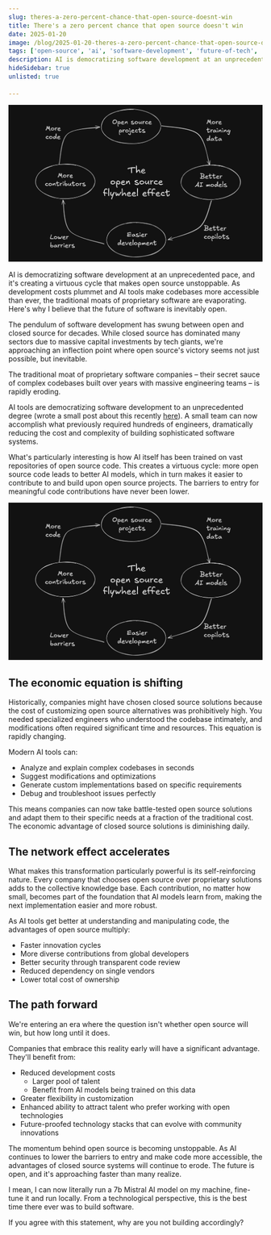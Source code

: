 ```yaml
---
slug: theres-a-zero-percent-chance-that-open-source-doesnt-win
title: There's a zero percent chance that open source doesn't win
date: 2025-01-20
image: /blog/2025-01-20-theres-a-zero-percent-chance-that-open-source-doesnt-win
tags: ['open-source', 'ai', 'software-development', 'future-of-tech', 'democratization', 'startup', 'innovation']
description: AI is democratizing software development at an unprecedented pace, and it's creating a virtuous cycle that makes open source unstoppable. As development costs plummet and AI tools make codebases more accessible than ever, the traditional moats of proprietary software are evaporating. Here's why I believe that the future of software is inevitably open.
hideSidebar: true
unlisted: true

---
```


<p align="center">
    <img width="900" src="/blog/2025-01-xx-theres-a-zero-percent-chance-that-open-source-doesnt-win.png"/>
</p>

AI is democratizing software development at an unprecedented pace, and it's creating a virtuous cycle that makes open source unstoppable. As development costs plummet and AI tools make codebases more accessible than ever, the traditional moats of proprietary software are evaporating. Here's why I believe that the future of software is inevitably open.

<!-- truncate -->

<div style={{borderTop: '1px solid #0088CC', margin: '1.5em 0'}} />

The pendulum of software development has swung between open and closed source for decades. While closed source has dominated many sectors due to massive capital investments by tech giants, we're approaching an inflection point where open source's victory seems not just possible, but inevitable.

The traditional moat of proprietary software companies – their secret sauce of complex codebases built over years with massive engineering teams – is rapidly eroding.

AI tools are democratizing software development to an unprecedented degree (wrote a small post about this recently <a href="https://didierlopes.com/blog/the-cost-of-building-software-is-plummeting-to-zero/" target="_blank" rel="noopener noreferrer">here</a>). A small team can now accomplish what previously required hundreds of engineers, dramatically reducing the cost and complexity of building sophisticated software systems.

What's particularly interesting is how AI itself has been trained on vast repositories of open source code. This creates a virtuous cycle: more open source code leads to better AI models, which in turn makes it easier to contribute to and build upon open source projects. The barriers to entry for meaningful code contributions have never been lower.

<p align="center">
    <img width="600" src="/blog/2025-01-xx-theres-a-zero-percent-chance-that-open-source-doesnt-win.png"/>
</p>

## The economic equation is shifting

Historically, companies might have chosen closed source solutions because the cost of customizing open source alternatives was prohibitively high. You needed specialized engineers who understood the codebase intimately, and modifications often required significant time and resources. This equation is rapidly changing.

Modern AI tools can:

- Analyze and explain complex codebases in seconds
- Suggest modifications and optimizations
- Generate custom implementations based on specific requirements
- Debug and troubleshoot issues perfectly

This means companies can now take battle-tested open source solutions and adapt them to their specific needs at a fraction of the traditional cost. The economic advantage of closed source solutions is diminishing daily.

## The network effect accelerates

What makes this transformation particularly powerful is its self-reinforcing nature. Every company that chooses open source over proprietary solutions adds to the collective knowledge base. Each contribution, no matter how small, becomes part of the foundation that AI models learn from, making the next implementation easier and more robust.

As AI tools get better at understanding and manipulating code, the advantages of open source multiply:

- Faster innovation cycles
- More diverse contributions from global developers
- Better security through transparent code review
- Reduced dependency on single vendors
- Lower total cost of ownership

## The path forward

We're entering an era where the question isn't whether open source will win, but how long until it does.

Companies that embrace this reality early will have a significant advantage. They'll benefit from:

- Reduced development costs
	- Larger pool of talent
	- Benefit from AI models being trained on this data
- Greater flexibility in customization
- Enhanced ability to attract talent who prefer working with open technologies
- Future-proofed technology stacks that can evolve with community innovations

The momentum behind open source is becoming unstoppable. As AI continues to lower the barriers to entry and make code more accessible, the advantages of closed source systems will continue to erode. The future is open, and it's approaching faster than many realize.

I mean, I can now literally run a 7b Mistral AI model on my machine, fine-tune it and run locally. From a technological perspective, this is the best time there ever was to build software.

If you agree with this statement, why are you not building accordingly?
